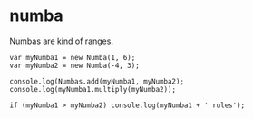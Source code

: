 # numba

Numbas are kind of ranges.

```
var myNumba1 = new Numba(1, 6);
var myNumba2 = new Numba(-4, 3);

console.log(Numbas.add(myNumba1, myNumba2);
console.log(myNumba1.multiply(myNumba2));

if (myNumba1 > myNumba2) console.log(myNumba1 + ' rules');
```

